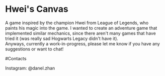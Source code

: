 # Hwei's Canvas
<p>A game inspired by the champion Hwei from League of Legends, who paints his magic into the game. I wanted to create an adventure game that implemented similar mechanics, since there aren't many games that have tried it (was really sad Hogwarts Legacy didn't have it). <br>Anyways, currently a work-in-progress, please let me know if you have any suggestions or want to chat!</p>

#Contacts
<p>Instagram: @danel.zhan</p>
